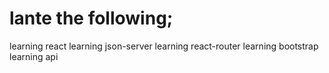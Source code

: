 # lante the following;
  learning react
  learning json-server
  learning react-router
  learning bootstrap
  learning api
